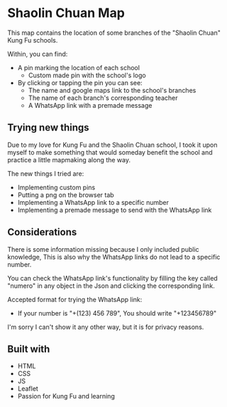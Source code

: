 # Shaolin Chuan Map

This map contains the location of some branches of the "Shaolin Chuan" Kung Fu schools.

Within, you can find:  
 - A pin marking the location of each school
    - Custom made pin with the school's logo
 - By clicking or tapping the pin you can see:
    - The name and google maps link to the school's branches
    - The name of each branch's corresponding teacher
    - A WhatsApp link with a premade message

## Trying new things

Due to my love for Kung Fu and the Shaolin Chuan school, I took it upon myself to make something that would someday benefit the school and practice a little mapmaking along the way.

The new things I tried are:
- Implementing custom pins
- Putting a png on the browser tab
- Implementing a WhatsApp link to a specific number
- Implementing a premade message to send with the WhatsApp link

## Considerations

There is some information missing because I only included public knowledge, This is also why the WhatsApp links do not lead to a specific number.

You can check the WhatsApp link's functionality by filling the key called "numero" in any object in the Json and clicking the corresponding link.

Accepted format for trying the WhatsApp link:
 - If your number is "+(123) 456 789", You should write "+123456789"

I'm sorry I can't show it any other way, but it is for privacy reasons.

## Built with

 - HTML
 - CSS
 - JS
 - Leaflet
 - Passion for Kung Fu and learning
